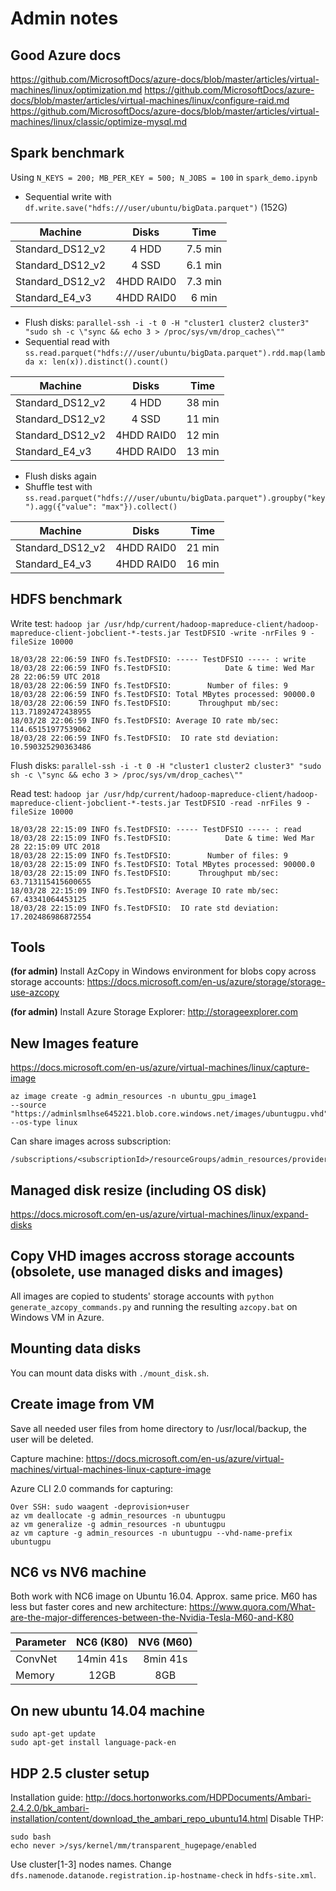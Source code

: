 # Admin notes

## Good Azure docs
https://github.com/MicrosoftDocs/azure-docs/blob/master/articles/virtual-machines/linux/optimization.md
https://github.com/MicrosoftDocs/azure-docs/blob/master/articles/virtual-machines/linux/configure-raid.md
https://github.com/MicrosoftDocs/azure-docs/blob/master/articles/virtual-machines/linux/classic/optimize-mysql.md

## Spark benchmark
Using `N_KEYS = 200; MB_PER_KEY = 500; N_JOBS = 100` in `spark_demo.ipynb`
- Sequential write with `df.write.save("hdfs:///user/ubuntu/bigData.parquet")` (152G)

| Machine          | Disks         | Time         |
| ---------------  |:-------------:|:------------:|
| Standard_DS12_v2 | 4 HDD         | 7.5 min      |
| Standard_DS12_v2 | 4 SSD         | 6.1 min      |
| Standard_DS12_v2 | 4HDD RAID0    | 7.3 min      |
| Standard_E4_v3   | 4HDD RAID0    | 6 min        |

- Flush disks: `parallel-ssh -i -t 0 -H "cluster1 cluster2 cluster3" "sudo sh -c \"sync && echo 3 > /proc/sys/vm/drop_caches\""`
- Sequential read with `ss.read.parquet("hdfs:///user/ubuntu/bigData.parquet").rdd.map(lambda x: len(x)).distinct().count()`

| Machine          | Disks         | Time         |
| ---------------  |:-------------:|:------------:|
| Standard_DS12_v2 | 4 HDD         | 38 min      |
| Standard_DS12_v2 | 4 SSD         | 11 min      |
| Standard_DS12_v2 | 4HDD RAID0    | 12 min      |
| Standard_E4_v3   | 4HDD RAID0    | 13 min      |

- Flush disks again
- Shuffle test with `ss.read.parquet("hdfs:///user/ubuntu/bigData.parquet").groupby("key").agg({"value": "max"}).collect()`

| Machine          | Disks         | Time         |
| ---------------  |:-------------:|:------------:|
| Standard_DS12_v2 | 4HDD RAID0    | 21 min       |
| Standard_E4_v3   | 4HDD RAID0    | 16 min       |


## HDFS benchmark
Write test: `hadoop jar /usr/hdp/current/hadoop-mapreduce-client/hadoop-mapreduce-client-jobclient-*-tests.jar TestDFSIO -write -nrFiles 9 -fileSize 10000`

```
18/03/28 22:06:59 INFO fs.TestDFSIO: ----- TestDFSIO ----- : write
18/03/28 22:06:59 INFO fs.TestDFSIO:            Date & time: Wed Mar 28 22:06:59 UTC 2018
18/03/28 22:06:59 INFO fs.TestDFSIO:        Number of files: 9
18/03/28 22:06:59 INFO fs.TestDFSIO: Total MBytes processed: 90000.0
18/03/28 22:06:59 INFO fs.TestDFSIO:      Throughput mb/sec: 113.71892472438955
18/03/28 22:06:59 INFO fs.TestDFSIO: Average IO rate mb/sec: 114.65151977539062
18/03/28 22:06:59 INFO fs.TestDFSIO:  IO rate std deviation: 10.590325290363486
```

Flush disks: `parallel-ssh -i -t 0 -H "cluster1 cluster2 cluster3" "sudo sh -c \"sync && echo 3 > /proc/sys/vm/drop_caches\""`

Read test: `hadoop jar /usr/hdp/current/hadoop-mapreduce-client/hadoop-mapreduce-client-jobclient-*-tests.jar TestDFSIO -read -nrFiles 9 -fileSize 10000`

```
18/03/28 22:15:09 INFO fs.TestDFSIO: ----- TestDFSIO ----- : read
18/03/28 22:15:09 INFO fs.TestDFSIO:            Date & time: Wed Mar 28 22:15:09 UTC 2018
18/03/28 22:15:09 INFO fs.TestDFSIO:        Number of files: 9
18/03/28 22:15:09 INFO fs.TestDFSIO: Total MBytes processed: 90000.0
18/03/28 22:15:09 INFO fs.TestDFSIO:      Throughput mb/sec: 63.713115415600655
18/03/28 22:15:09 INFO fs.TestDFSIO: Average IO rate mb/sec: 67.43341064453125
18/03/28 22:15:09 INFO fs.TestDFSIO:  IO rate std deviation: 17.202486986872554
```

## Tools

**(for admin)** Install AzCopy in Windows environment for blobs copy across storage accounts:
https://docs.microsoft.com/en-us/azure/storage/storage-use-azcopy

**(for admin)** Install Azure Storage Explorer:
http://storageexplorer.com

## New Images feature
https://docs.microsoft.com/en-us/azure/virtual-machines/linux/capture-image
```
az image create -g admin_resources -n ubuntu_gpu_image1
--source "https://adminlsmlhse645221.blob.core.windows.net/images/ubuntugpu.vhd"
--os-type linux
```

Can share images across subscription:
```
/subscriptions/<subscriptionId>/resourceGroups/admin_resources/providers/Microsoft.Compute/images/ubuntu_gpu_image1
```

## Managed disk resize (including OS disk)
https://docs.microsoft.com/en-us/azure/virtual-machines/linux/expand-disks

## Copy VHD images accross storage accounts (obsolete, use managed disks and images)
All images are copied to students' storage accounts with
`python generate_azcopy_commands.py` and running the resulting
`azcopy.bat` on Windows VM in Azure.

##  Mounting data disks
You can mount data disks with `./mount_disk.sh`.

## Create image from VM
Save all needed user files from home directory to /usr/local/backup, the user will be deleted.
  
Capture machine: https://docs.microsoft.com/en-us/azure/virtual-machines/virtual-machines-linux-capture-image

Azure CLI 2.0 commands for capturing:
```
Over SSH: sudo waagent -deprovision+user
az vm deallocate -g admin_resources -n ubuntugpu
az vm generalize -g admin_resources -n ubuntugpu
az vm capture -g admin_resources -n ubuntugpu --vhd-name-prefix ubuntugpu
```

## NC6 vs NV6 machine

Both work with NC6 image on Ubuntu 16.04.
Approx. same price.
M60 has less but faster cores and new architecture: 
https://www.quora.com/What-are-the-major-differences-between-the-Nvidia-Tesla-M60-and-K80

| Parameter     | NC6 (K80)     | NV6 (M60)    |
| ------------- |:-------------:|:------------:|
| ConvNet       | 14min 41s     | 8min 41s     |
| Memory        | 12GB          | 8GB          |


## On new ubuntu 14.04 machine
```
sudo apt-get update
sudo apt-get install language-pack-en
```

## HDP 2.5 cluster setup

Installation guide: http://docs.hortonworks.com/HDPDocuments/Ambari-2.4.2.0/bk_ambari-installation/content/download_the_ambari_repo_ubuntu14.html
Disable THP: 
```
sudo bash
echo never >/sys/kernel/mm/transparent_hugepage/enabled
```
Use cluster[1-3] nodes names.
Change `dfs.namenode.datanode.registration.ip-hostname-check` in `hdfs-site.xml`.


